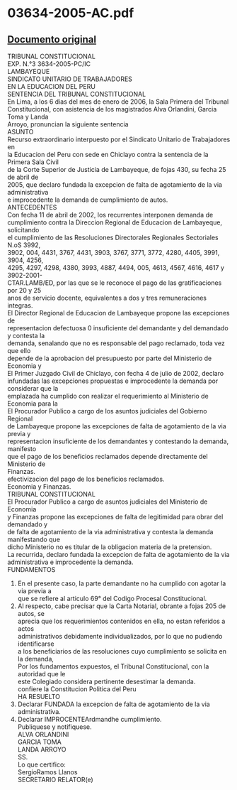 
03634-2005-AC.pdf
=================
  
[Documento original](https://tc.gob.pe/jurisprudencia/2006/03634-2005-AC.pdf)  
---  
TRIBUNAL CONSTITUCIONAL  
EXP. N.°3 3634-2005-PC/IC  
LAMBAYEQUE  
SINDICATO UNITARIO DE TRABAJADORES  
EN LA EDUCACION DEL PERU  
SENTENCIA DEL TRIBUNAL CONSTITUCIONAL  
En Lima, a los 6 dias del mes de enero de 2006, la Sala Primera del Tribunal  
Constitucional, con asistencia de los magistrados Alva Orlandini, Garcia Toma y Landa  
Arroyo, pronuncian la siguiente sentencia  
ASUNTO  
Recurso extraordinario interpuesto por el Sindicato Unitario de Trabajadores en  
la Educacion del Peru con sede en Chiclayo contra la sentencia de la Primera Sala Civil  
de la Corte Superior de Justicia de Lambayeque, de fojas 430, su fecha 25 de abril de  
2005, que declaro fundada la excepcion de falta de agotamiento de la via administrativa  
e improcedente la demanda de cumplimiento de autos.  
ANTECEDENTES  
Con fecha 11 de abril de 2002, los recurrentes interponen demanda de  
cumplimiento contra la Direccion Regional de Educacion de Lambayeque, solicitando  
el cumplimiento de las Resoluciones Directorales Regionales Sectoriales N.oS 3992,  
3902, 004, 4431, 3767, 4431, 3903, 3767, 3771, 3772, 4280, 4405, 3991, 3904, 4256,  
4295, 4297, 4298, 4380, 3993, 4887, 4494, 005, 4613, 4567, 4616, 4617 y 3902-2001-  
CTAR.LAMB/ED, por las que se le reconoce el pago de las gratificaciones por 20 y 25  
anos de servicio docente, equivalentes a dos y tres remuneraciones integras.  
El Director Regional de Educacion de Lambayeque propone las excepciones de  
representacion defectuosa 0 insuficiente del demandante y del demandado y contesta la  
demanda, senalando que no es responsable del pago reclamado, toda vez que ello  
depende de la aprobacion del presupuesto por parte del Ministerio de Economia y  
El Primer Juzgado Civil de Chiclayo, con fecha 4 de julio de 2002, declaro  
infundadas las excepciones propuestas e improcedente la demanda por considerar que la  
emplazada ha cumplido con realizar el requerimiento al Ministerio de Economia para la  
El Procurador Publico a cargo de los asuntos judiciales del Gobierno Regional  
de Lambayeque propone las excepciones de falta de agotamiento de la via previa y  
representacion insuficiente de los demandantes y contestando la demanda, manifesto  
que el pago de los beneficios reclamados depende directamente del Ministerio de  
Finanzas.  
efectivizacion del pago de los beneficios reclamados.  
Economia y Finanzas.  
TRIBUNAL CONSTITUCIONAL  
El Procurador Publico a cargo de asuntos judiciales del Ministerio de Economia  
y Finanzas propone las excepciones de falta de legitimidad para obrar del demandado y  
de falta de agotamiento de la via administrativa y contesta la demanda manifestando que  
dicho Ministerio no es titular de la obligacion materia de la pretension.  
La recurrida, declaro fundada la excepcion de falta de agotamiento de la via  
administrativa e improcedente la demanda.  
FUNDAMENTOS  
1. En el presente caso, la parte demandante no ha cumplido con agotar la via previa a  
que se refiere al articulo 69° del Codigo Procesal Constitucional.  
2. Al respecto, cabe precisar que la Carta Notarial, obrante a fojas 205 de autos, se  
aprecia que los requerimientos contenidos en ella, no estan referidos a actos  
administrativos debidamente individualizados, por lo que no pudiendo identificarse  
a los beneficiarios de las resoluciones cuyo cumplimiento se solicita en la demanda,  
Por los fundamentos expuestos, el Tribunal Constitucional, con la autoridad que le  
este Colegiado considera pertinente desestimar la demanda.  
confiere la Constitucion Politica del Peru  
HA RESUELTO  
1. Declarar FUNDADA la excepcion de falta de agotamiento de la via  
administrativa.  
2. Declarar IMPROCENTEArdmandhe cumplimiento.  
Publiquese y notifiquese.  
ALVA ORLANDINI  
GARCIA TOMA  
LANDA ARROYO  
SS.  
Lo que certifico:  
SergioRamos Llanos  
SECRETARIO RELATOR(e)